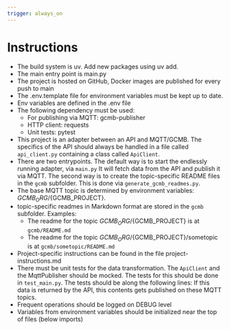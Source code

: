 ```yaml
---
trigger: always_on
---
```


# Instructions

* The build system is uv. Add new packages using uv add.
* The main entry point is main.py
* The project is hosted on GitHub, Docker images are published for every push to main
* The .env.template file for environment variables must be kept up to date.
* Env variables are defined in the .env file
* The following dependency must be used:
  * For publishing via MQTT: gcmb-publisher
  * HTTP client: requests
  * Unit tests: pytest
* This project is an adapter between an API and MQTT/GCMB. The specifics of the API should always
  be handled in a file called `api_client.py` containing a class called `ApiClient`. 
* There are two entrypoints. The default way is to start the endlessly running adapter, via `main.py`
  It will fetch data from the API and publish it via MQTT. The second way is to create the 
  topic-specific README files in the `gcmb` subfolder. This is done via `generate_gcmb_readmes.py`.
* The base MQTT topic is determined by environment variables: ${GCMB_ORG}/${GCMB_PROJECT}.
* topic-specific readmes in Markdown format are stored in the `gcmb` subfolder. Examples:
  * The readme for the topic ${GCMB_ORG}/${GCMB_PROJECT} is at `gcmb/README.md`
  * The readme for the topic ${GCMB_ORG}/${GCMB_PROJECT}/sometopic is at `gcmb/sometopic/README.md`
* Project-specific instructions can be found in the file project-instructions.md
* There must be unit tests for the data transformation. The `ApiClient` and the MqttPublisher 
  should be mocked. The tests for this should be done in `test_main.py`. The tests should be along
  the following lines: If this data is returned by the API, this contents gets published on these MQTT topics. 
* Frequent operations should be logged on DEBUG level
* Variables from environment variables should be initialized near the top of files (below imports)
